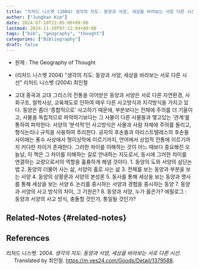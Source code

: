 ```yaml
---
title: "리처드 니스벳 (2004) 생각의 지도: 동양과 서양, 세상을 바라보는 서로 다른 시선"
author: ["Junghan Kim"]
date: 2024-07-10T22:05:00+09:00
lastmod: 2024-11-20T07:12:04+09:00
tags: ["bib", "geography", "thought"]
categories: ["Bibliography"]
draft: false
---
```


-   원제 : The Geography of Thought

-   (리처드 니스벳 2004) "생각의 지도: 동양과 서양, 세상을 바라보는 서로 다른 시선" 리처드 니스벳 (2004) 최인철
-   고대 중국과 고대 그리스의 전통을 이어받은 동양과 서양은 서로 다른 자연환경, 사회구조, 철학사상, 교육제도로 인하여 매우 다른 사고방식과 지각방식을 가지고 있다. 동양은 좀더 ’종합적으로’ 사고하기 때문에, 부분보다는 전체에 주의를 더 기울이고, 사물을 독립적으로 파악하기보다는 그 사물이 다른 사물들과 맺고있는 ’관계’를 통하여 파악한다. 서양의 ’분석적’인 사고방식은 사물과 사람 자체에 주의를 돌리고, 형식논리나 규칙을 사용하여 추리한다. 공자의 후손들과 아리스트텔레스의 후손들 사이에는 풍수 사상에서 형이상학에 이르기까지, 언어에서 상업적 전통에 이르기까지 커다란 차이가 존재한다. 그러한 차이를 이해하는 것이 어느 때보다 중요해진 오늘날, 이 책은 그 차이를 이해하는 길로 안내하는 지도로서, 동시에 그러한 차이를 연결하는 교량으로서의 역할을 훌륭하게 해낼 것이다. 1. 동양의 도와 서양의 삼단논법 2. 동양의 더불어 사는 삶, 서양의 홀로 사는 삶 3. 전체를 보는 동양과 부분을 보는 서양 4. 동양의 상황론과 서양의 본성론 5. 동사를 통해 세상을 보는 동양과 명사를 통해 세상을 보는 서양 6. 논리를 중시하는 서양과 경험을 중시하는 동양 7. 동양과 서양의 사고 방식의 차이, 그 기원은? 8. 동양과 서양, 누가 옳은가? 에필로그 : 동양과 서양의 사고 방식, 충돌할 것인가, 통일될 것인가?


## Related-Notes {#related-notes}

## References

<style>.csl-entry{text-indent: -1.5em; margin-left: 1.5em;}</style><div class="csl-bib-body">
  <div class="csl-entry">리처드 니스벳. 2004. <i>생각의 지도: 동양과 서양, 세상을 바라보는 서로 다른 시선</i>. Translated by 최인철. <a href="https://m.yes24.com/Goods/Detail/1379588">https://m.yes24.com/Goods/Detail/1379588</a>.</div>
</div>
